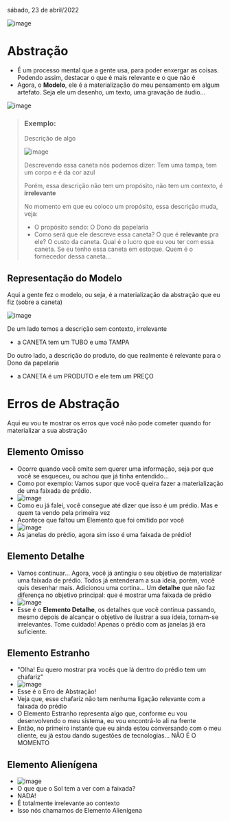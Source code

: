 sábado, 23 de abril/2022

![image](https://user-images.githubusercontent.com/87860884/164909938-364240cd-f243-4419-acf5-3124260ad3b1.png)


# Abstração

- É um processo mental que a gente usa, para poder enxergar as coisas. Podendo assim, destacar o que é mais relevante e o que não é
- Agora, o **Modelo**, ele é a materialização do meu pensamento em algum artefato. Seja ele um desenho, um texto, uma gravação de áudio...

![image](https://user-images.githubusercontent.com/87860884/164991992-b98ef91a-deb0-4324-b072-bb79d54657a1.png)

> ### Exemplo:
> Descrição de algo
>
> ![image](https://user-images.githubusercontent.com/87860884/164992123-bfe0c668-0373-4fed-8d8c-4c4cdc1206ef.png)
>
> Descrevendo essa caneta nós podemos dizer: Tem uma tampa, tem um corpo e é da cor azul
>
> Porém, essa descrição não tem um propósito, não tem um contexto, é **irrelevante**
> 
> No momento em que eu coloco um propósito, essa descrição muda, veja:
> - O propósito sendo: O Dono da papelaria
> - Como será que ele descreve essa caneta? O que é **relevante** pra ele?
> O custo da caneta. Qual é o lucro que eu vou ter com essa caneta. Se eu tenho essa caneta em estoque. Quem é o fornecedor dessa caneta...


## Representação do Modelo

Aqui a gente fez o modelo, ou seja, é a materialização da abstração que eu fiz (sobre a caneta)

![image](https://user-images.githubusercontent.com/87860884/164992366-3613e00c-b33d-4f9b-a1d2-24d9dfef2efc.png)

De um lado temos a descrição sem contexto, irrelevante
- a CANETA tem um TUBO e uma TAMPA

Do outro lado, a descrição do produto, do que realmente é relevante para o Dono da papelaria
- a CANETA é um PRODUTO e ele tem um PREÇO




# Erros de Abstração

Aqui eu vou te mostrar os erros que você não pode cometer quando for materializar a sua abstração

## Elemento Omisso
- Ocorre quando você omite sem querer uma informação, seja por que você se esqueceu, ou achou que já tinha entendido...
- Como por exemplo: Vamos supor que você queira fazer a materialização de uma faixada de prédio.
- ![image](https://user-images.githubusercontent.com/87860884/164992901-b2e1addc-cba3-4fea-9692-bbd492a0908c.png)
- Como eu já falei, você consegue até dizer que isso é um prédio. Mas e quem ta vendo pela primeira vez
- Acontece que faltou um Elemento que foi omitido por você
- ![image](https://user-images.githubusercontent.com/87860884/164992948-d827eccf-3957-4e40-b775-efabd3b77d36.png)
- As janelas do prédio, agora sim isso é uma faixada de prédio!

## Elemento Detalhe
- Vamos continuar... Agora, você já antingiu o seu objetivo de materializar uma faixada de prédio. Todos já entenderam a sua ideia, porém, você quis desenhar mais. Adicionou uma cortina... Um **detalhe** que não faz diferença no objetivo principal: que é mostrar uma faixada de prédio
- ![image](https://user-images.githubusercontent.com/87860884/164993025-eed00f18-dd81-4cec-97ee-5d4c0e3d7cd4.png)
- Esse é o **Elemento Detalhe**, os detalhes que você continua passando, mesmo depois de alcançar o objetivo de ilustrar a sua ideia, tornam-se irrelevantes. Tome cuidado! Apenas o prédio com as janelas já era suficiente.

## Elemento Estranho
- "Olha! Eu quero mostrar pra vocês que lá dentro do prédio tem um chafariz"
- ![image](https://user-images.githubusercontent.com/87860884/164993150-c3422c94-1eb4-4be5-b968-ed7736d08134.png)
- Esse é o Erro de Abstração!
- Veja que, esse chafariz não tem nenhuma ligação relevante com a faixada do prédio
- O Elemento Estranho representa algo que, conforme eu vou desenvolvendo o meu sistema, eu vou encontrá-lo ali na frente
- Então, no primeiro instante que eu ainda estou conversando com o meu cliente, eu já estou dando sugestões de tecnologias... NÃO É O MOMENTO

## Elemento Alienígena
- ![image](https://user-images.githubusercontent.com/87860884/164993211-6865a0b5-93e2-4ac7-9ae2-40ade4de7e4d.png)
- O que que o Sol tem a ver com a faixada?
- NADA!
- É totalmente irrelevante ao contexto
- Isso nós chamamos de Elemento Alienígena



































